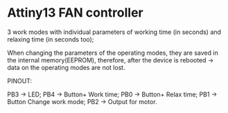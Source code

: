 # Attiny13 FAN controller

3 work modes with individual parameters of working time (in seconds) and relaxing time (in seconds too);

When changing the parameters of the operating modes, they are saved in the internal memory(EEPROM), therefore, after the device is rebooted -> data on the operating modes are not lost.

PINOUT:

PB3 -> LED;
PB4 -> Button+ Work time;
PB0 -> Button+ Relax time;
PB1 -> Button Change work mode;
PB2 -> Output for motor.
